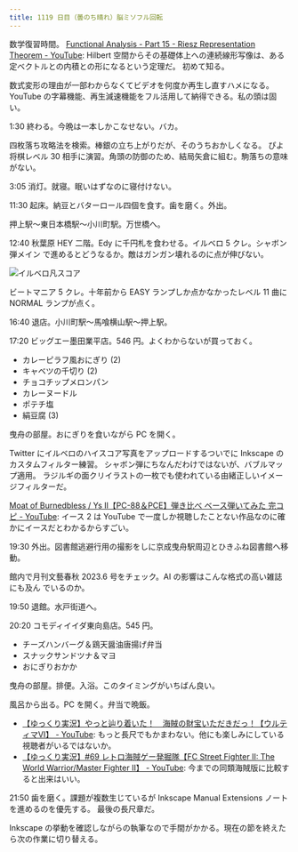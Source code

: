 ```yaml
---
title: 1119 日目（曇のち晴れ）脳ミソフル回転
---
```


数学復習時間。
[Functional Analysis - Part 15 - Riesz Representation Theorem - YouTube](https://www.youtube.com/watch?v=rKiy6wEiQIk&list=PLBh2i93oe2qsGKDOsuVVw-OCAfprrnGfr&index=15):
Hilbert 空間からその基礎体上への連続線形写像は、ある定ベクトルとの内積との形になるという定理だ。
初めて知る。

数式変形の理由が一部わからなくてビデオを何度か再生し直すハメになる。
YouTube の字幕機能、再生減速機能をフル活用して納得できる。私の頭は固い。

1:30 終わる。今晩は一本しかこなせない。バカ。

四枚落ち攻略法を検索。棒銀の立ち上がりだが、そのうちおかしくなる。
ぴよ将棋レベル 30 相手に演習。角頭の防御のため、結局矢倉に組む。駒落ちの意味がない。

3:05 消灯。就寝。眠いはずなのに寝付けない。

11:30 起床。納豆とバターロール四個を食す。歯を磨く。外出。

押上駅～東日本橋駅～小川町駅。万世橋へ。

12:40 秋葉原 HEY 二階。Edy に千円札を食わせる。イルベロ 5 クレ。シャボン弾メイン
で進めるとどうなるか。敵はガンガン壊れるのに点が伸びない。

![イルベロ凡スコア](https://pbs.twimg.com/media/FwkC3LsagAUBfHg?format=jpg&name=small)

ビートマニア 5 クレ。十年前から EASY ランプしか点かなかったレベル 11 曲に NORMAL
ランプが点く。

16:40 退店。小川町駅～馬喰横山駅～押上駅。

17:20 ビッグエー墨田業平店。546 円。よくわからないが買っておく。

* カレーピラフ風おにぎり (2)
* キャベツの千切り (2)
* チョコチップメロンパン
* カレーヌードル
* ポテチ塩
* 絹豆腐 (3)

曳舟の部屋。おにぎりを食いながら PC を開く。

Twitter にイルベロのハイスコア写真をアップロードするついでに Inkscape のカスタムフィルター練習。
シャボン弾にちなんだわけではないが、バブルマップ適用。
ラジルギの面クリイラストの一枚でも使われている由緒正しいイメージフィルターだ。

[Moat of Burnedbless / Ys II【PC-88＆PCE】弾き比べ ベース弾いてみた 完コピ - YouTube](https://www.youtube.com/watch?v=cfTrnzuVCTY):
イース 2 は YouTube で一度しか視聴したことない作品なのに確かにイースだとわかるからすごい。

19:30 外出。図書館逃避行用の撮影をしに京成曳舟駅周辺とひきふね図書館へ移動。

<blockquote class="twitter-tweet"
  data-conversation="none"
  data-media-max-width="480" data-theme="dark" data-align="center">
<a href="https://twitter.com/showa_yojyo/status/1660240016529063936"></a>
</blockquote>

館内で月刊文藝春秋 2023.6 号をチェック。AI の影響はこんな格式の高い雑誌にも及ん
でいるのか。

19:50 退館。水戸街道へ。

20:20 コモディイイダ東向島店。545 円。

* チーズハンバーグ＆鶏天醤油唐揚げ弁当
* スナックサンドツナ＆マヨ
* おにぎりおかか

曳舟の部屋。排便。入浴。このタイミングがいちばん良い。

風呂から出る。PC を開く。弁当で晩飯。

* [【ゆっくり実況】やっと辿り着いた！　海賊の財宝いただきだっ！【ウルティマⅥ】 - YouTube](https://www.youtube.com/watch?v=XPrtmysofCQ):
  もっと長尺でもかまわない。他にも楽しみにしている視聴者がいるではないか。
* [【ゆっくり実況】#69 レトロ海賊ゲー発掘隊【FC Street Fighter II: The World Warrior/Master Fighter II】 - YouTube](https://www.youtube.com/watch?v=5EVlzUt5QFw):
  今までの同類海賊版に比較すると出来はいい。

21:50 歯を磨く。課題が複数生じているが Inkscape Manual Extensions ノートを進めるのを優先する。
最後の長尺章だ。

Inkscape の挙動を確認しながらの執筆なので手間がかかる。現在の節を終えたら次の作業に切り替える。
